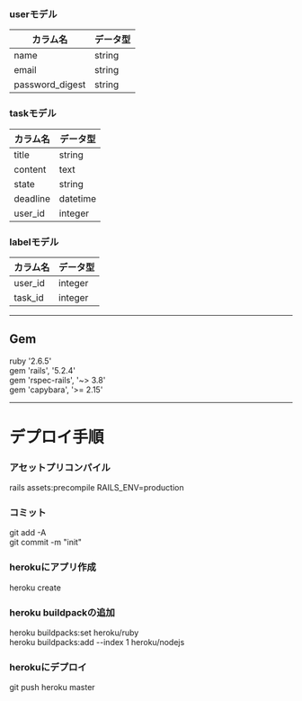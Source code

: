 
### userモデル
| カラム名 | データ型 |
----|----
| name | string |
| email | string |
| password_digest | string |

### taskモデル
| カラム名 | データ型 |
----|----
| title | string |
| content | text |
| state | string |
| deadline | datetime |
| user_id | integer |

### labelモデル
| カラム名 | データ型 |
----|----
| user_id | integer |
| task_id | integer |

***

## Gem
ruby '2.6.5'  
gem 'rails', '5.2.4'  
gem 'rspec-rails', '~> 3.8'  
gem 'capybara', '>= 2.15'

***
# デプロイ手順
### アセットプリコンパイル
rails assets:precompile RAILS_ENV=production

### コミット
git add -A  
git commit -m "init"

### herokuにアプリ作成
heroku create

### heroku buildpackの追加
heroku buildpacks:set heroku/ruby  
heroku buildpacks:add --index 1 heroku/nodejs

### herokuにデプロイ
git push heroku master
